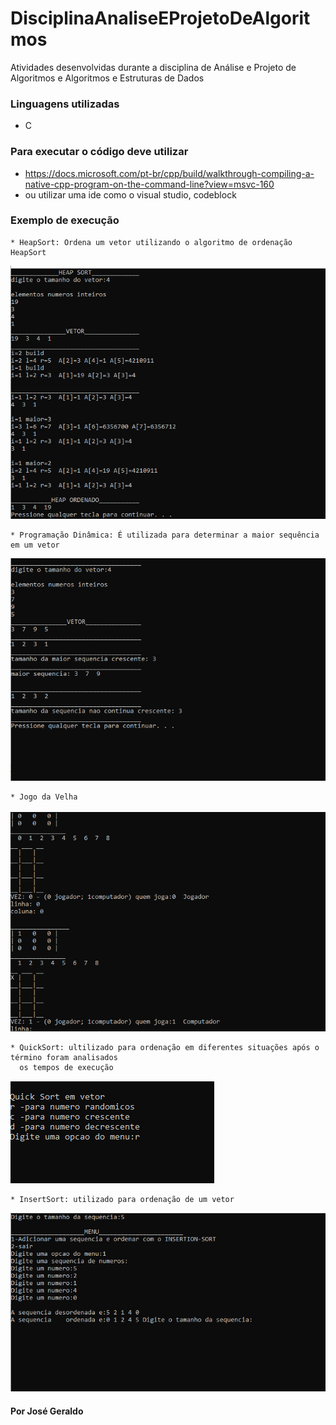 # DisciplinaAnaliseEProjetoDeAlgoritmos
Atividades desenvolvidas durante a disciplina de Análise e Projeto de Algoritmos e Algoritmos e Estruturas de Dados

### Linguagens utilizadas 
* C
### Para executar o código deve utilizar 
* https://docs.microsoft.com/pt-br/cpp/build/walkthrough-compiling-a-native-cpp-program-on-the-command-line?view=msvc-160
* ou utilizar uma ide como o visual studio, codeblock

### Exemplo de execução
```
* HeapSort: Ordena um vetor utilizando o algoritmo de ordenação HeapSort
```
![](img%20PA/img_PA_heap.png)

```
* Programação Dinâmica: É utilizada para determinar a maior sequência em um vetor
```
![](img%20PA/img_PA_progdina.png)

```
* Jogo da Velha
```
![](img%20PA/img_PA_jogo.png)

```
* QuickSort: ultilizado para ordenação em diferentes situações após o término foram analisados 
  os tempos de execução
```
![](img%20PA/img_PA_quick_1.png)

```
* InsertSort: utilizado para ordenação de um vetor
```
![](img%20PA/img_PA_insert.png)


#### Por José Geraldo
